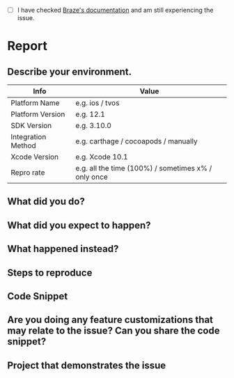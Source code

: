 <!--
Thank you for opening an issue with Braze! 

If you are experiencing issues with our product, please consider directing your issue to support@braze.com, as that is the best channel for solving integration issues. Please see the bottom for more explanation.

For other items, like requests for modifications to our SDK or bug reports, please follow the following guidelines while submitting:
-->

* [ ] I have checked [Braze's documentation](https://www.braze.com/docs/developer_guide/platform_integration_guides/ios/) and am still experiencing the issue.

# Report

## Describe your environment.


 Info                    | Value                               |
-------------------------|-------------------------------------|
 Platform Name           | e.g. ios / tvos
 Platform Version        | e.g. 12.1
 SDK Version             | e.g. 3.10.0
 Integration Method      | e.g. carthage / cocoapods / manually
 Xcode Version           | e.g. Xcode 10.1
 Repro rate              | e.g. all the time (100%) / sometimes x% / only once
 
## What did you do?

<!--
ℹ Please replace this with what you did.  
Example: Integrate Braze through Cocoapods.
-->

## What did you expect to happen?

<!--
ℹ Please replace this with what you expected to happen.  
Example: Braze SDK is integrated properly and creating sessions.
-->

## What happened instead?

<!--
ℹ Please replace this with what happened instead.  
Example: Braze SDK doesn't create any sessions for the test user.
-->

## Steps to reproduce

<!--
ℹ Please give us detailed steps so we can reproduce the issue on our end. This is very important and will help speed up the investigation a lot.
Example:
- Add `pod 'Appboy-iOS-SDK'` to the Podspec file.
- Add `[Appboy startWithApiKey:inApplication:withLaunchOptions:];` method in `application:didFinishLaunchingWithOptions:` method in `AppDelegate.m`.
- Run the app.
-->

## Code Snippet

<!--
ℹ Please send us all code snippets that are relevant to the issue.
-->

## Are you doing any feature customizations that may relate to the issue? Can you share the code snippet?

<!--
ℹ Please provide any code snippets that can help us understand or reproduce the issue.
-->

## Project that demonstrates the issue

<!--
ℹ Please link to a project we can download that reproduces the issue.
-->

<!--
support@braze.com is our preferred channel for integration issues for several reasons, including: 1) we optimize that channel to solve integration issues so that it is faster and more robust 2) that channel has no risk of leaking sensitive data and integration issues often require logs and other information that could contain private data.
-->
